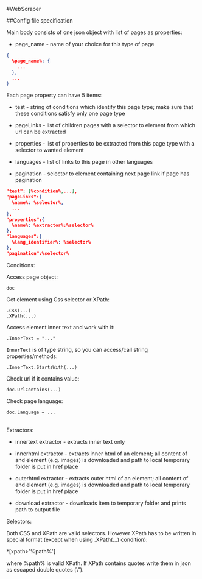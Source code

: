 #WebScraper

##Config file specification

Main body consists of one json object with list of pages as properties:

- page_name - name of your choice for this type of page

```json
{
  %page_name%: {
    ...
  },
  ...
}
```

Each page property can have 5 items:

- test - string of conditions which identify this page type; make sure that these conditions satisfy only one page type

- pageLinks - list of children pages with a selector to element from which url can be extracted

- properties - list of properties to be extracted from this page type with a selector to wanted element

- languages - list of links to this page in other languages

- pagination - selector to element containing next page link if page has pagination

```json
"test": [%condition%,...],
"pageLinks":{
  %name%: %selector%,
  ...
},
"properties":{
  %name%: %extractor%:%selector%
},
"languages":{
  %lang_identifier%: %selector%
},
"pagination":%selector%
```

Conditions:

Access page object:

```doc```

Get element using Css selector or XPath:

```text
.Css(...)
.XPath(...)
```

Access element inner text and work with it:

```.InnerText = "..."```

```InnerText``` is of type string, so you can access/call string properties/methods:

```.InnerText.StartsWith(...)```

Check url if it contains value:

```doc.UrlContains(...)```

Check page language:

```doc.Language = ...```
 
<br/>
 Extractors:
 
 - innertext extractor - extracts inner text only
 
 - innerhtml extractor - extracts inner html of an element; all content of and element (e.g. images) 
 is downloaded and path to local temporary folder is put in href place
 
 - outerhtml extractor - extracts outer html of an element; all content of and element (e.g. images) 
 is downloaded and path to local temporary folder is put in href place
 
 - download extractor - downloads item to temporary folder and prints path to output file
 
 Selectors:
 
 Both CSS and XPath are valid selectors. However XPath has to be written in special format 
 (except when using .XPath(...) condition):
 
 \*[xpath>'%path%']
 
 where %path% is valid XPath. If XPath contains quotes write them in json as escaped double quotes (\\").